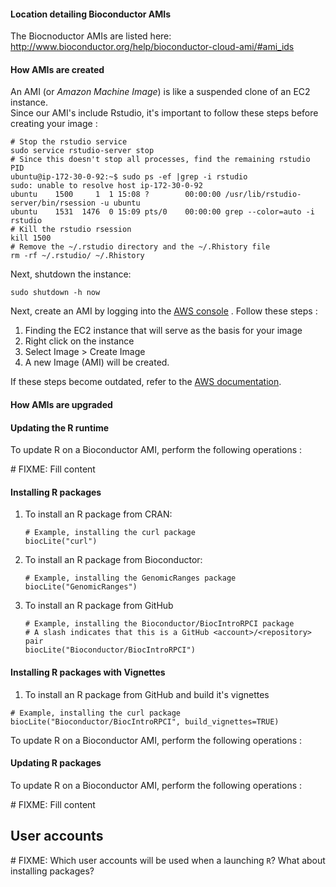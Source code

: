 #### Location detailing Bioconductor AMIs
The Biocnoductor AMIs are listed here:
    http://www.bioconductor.org/help/bioconductor-cloud-ami/#ami_ids

#### How AMIs are created
An AMI (or _Amazon Machine Image_) is like a suspended clone of an EC2 instance.  
Since our AMI's include Rstudio, it's important to follow these steps before creating
your image :
```shell
# Stop the rstudio service
sudo service rstudio-server stop
# Since this doesn't stop all processes, find the remaining rstudio PID
ubuntu@ip-172-30-0-92:~$ sudo ps -ef |grep -i rstudio
sudo: unable to resolve host ip-172-30-0-92
ubuntu    1500     1  1 15:08 ?        00:00:00 /usr/lib/rstudio-server/bin/rsession -u ubuntu
ubuntu    1531  1476  0 15:09 pts/0    00:00:00 grep --color=auto -i rstudio
# Kill the rstudio rsession
kill 1500
# Remove the ~/.rstudio directory and the ~/.Rhistory file
rm -rf ~/.rstudio/ ~/.Rhistory
```
Next, shutdown the instance:
```
sudo shutdown -h now
```

Next, create an AMI by logging into the
[AWS console](https://bioconductor.signin.aws.amazon.com/console) .  Follow these steps :

1. Finding the EC2 instance that will serve as the basis for your image
2. Right click on the instance
3. Select Image > Create Image
4. A new Image (AMI) will be created.

If these steps become outdated, refer to the [AWS documentation](http://docs.aws.amazon.com/AWSEC2/latest/UserGuide/creating-an-ami-ebs.html).

#### How AMIs are upgraded

#### Updating the R runtime

To update R on a Bioconductor AMI, perform the following operations :


\# FIXME: Fill content


#### Installing R packages

1. To install an R package from CRAN:
    ```
    # Example, installing the curl package
    biocLite("curl")
    ```

2. To install an R package from Bioconductor:
    ```
    # Example, installing the GenomicRanges package
    biocLite("GenomicRanges")
    ```

3. To install an R package from GitHub
    ```
    # Example, installing the Bioconductor/BiocIntroRPCI package
    # A slash indicates that this is a GitHub <account>/<repository> pair
    biocLite("Bioconductor/BiocIntroRPCI")
    ```

#### Installing R packages with Vignettes

1. To install an R package from GitHub and build it's vignettes
```
# Example, installing the curl package
biocLite("Bioconductor/BiocIntroRPCI", build_vignettes=TRUE)
```


To update R on a Bioconductor AMI, perform the following operations :


#### Updating R packages

To update R on a Bioconductor AMI, perform the following operations :

\# FIXME: Fill content


## User accounts
\# FIXME: Which user accounts will be used when a launching `R`?  What about installing packages?
